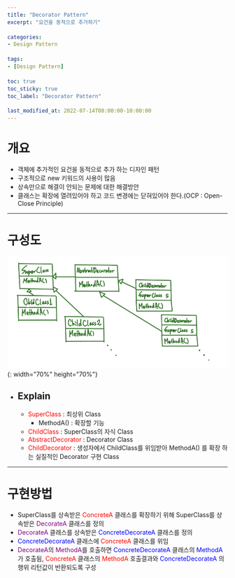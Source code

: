 ```yaml
---
title: "Decorator Pattern"
excerpt: "요건을 동적으로 추가하기" 

categories:
- Design Pattern

tags:
- [Design Pattern]

toc: true
toc_sticky: true
toc_label: "Decorator Pattern"

last_modified_at: 2022-07-14T08:00:00-10:00:00
---
```


# 개요
- 객체에 추가적인 요건을 동적으로 추가 하는 디자인 패턴
- 구조적으로 new 키워드의 사용이 많음
- 상속만으로 해결이 안되는 문제에 대한 해결방안
- 클래스는 확장에 열려있어야 하고 코드 변경에는 닫혀있어야 한다.(OCP : Open-Close Principle)

---

# 구성도
  ![image](/assets/images/DesignPattern/DecoratorPattern.png){: width="70%" height="70%"}  

  - ## Explain
    - <span style="color:red">SuperClass</span> : 최상위 Class
      - MethodA() : 확장할 기능  
    - <span style="color:red">ChildClass</span> : SuperClass의 자식 Class
    - <span style="color:red">AbstractDecorator</span> : Decorator Class
    - <span style="color:red">ChildDecorator</span> : 생성자에서 ChildClass를 위임받아 MethodA() 를 확장 하는 실질적인 Decorator 구현 Class

---
# 구현방법
  - SuperClass를 상속받은 <Span style="color:red">ConcreteA</Span>  클래스를 확장하기 위해 SuperClass를 상속받은 <Span style="color:purple">DecorateA</Span> 클래스를 정의
  - <Span style="color:purple">DecorateA</Span> 클래스를 상속받은 <Span style="color:blue">ConcreteDecorateA</Span> 클래스를 정의
  - <Span style="color:blue">ConcreteDecorateA</Span> 클래스에 <Span style="color:red">ConcreteA</Span> 클래스를 위임
  - <Span style="color:purple">DecorateA</Span>의 <Span style="color:purple">MethodA</Span>를 호출하면 <Span style="color:blue">ConcreteDecorateA</Span> 클래스의 <Span style="color:blue">MethodA</Span>가 호출됨, <Span style="color:red">ConcreteA</Span> 클래스의 <Span style="color:red">MethodA</Span> 호출결과와 <Span style="color:blue">ConcreteDecorateA</Span> 의 행위 리턴값이 반환되도록 구성
